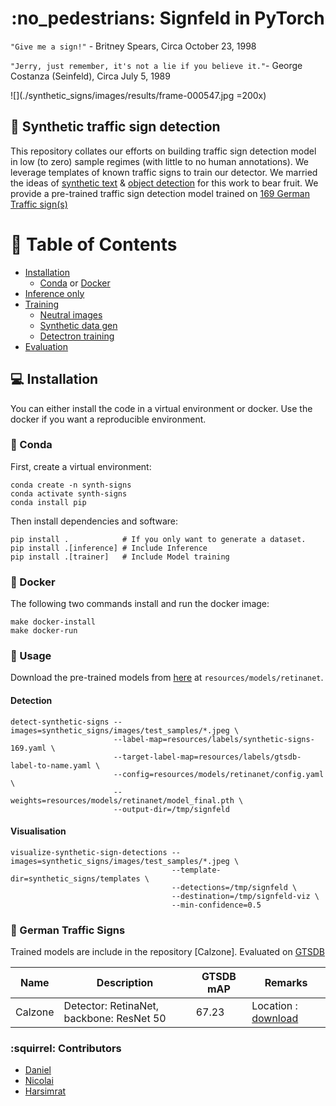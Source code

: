 <h1 align='center'>:no_pedestrians: Signfeld in PyTorch</h1>

`"Give me a sign!"` - Britney Spears, Circa October 23, 1998

`"Jerry, just remember, it's not a lie if you believe it."`- George Costanza (Seinfeld), Circa July 5, 1989

![](./synthetic_signs/images/results/frame-000547.jpg =200x)

## :no_bicycles: Synthetic traffic sign detection

This repository collates our efforts on building traffic sign detection model in low (to zero) sample regimes (with little to no human annotations). We leverage templates of known traffic signs to train our detector. We married the ideas of [synthetic text](https://github.com/ankush-me/SynthText) & [object detection](https://github.com/LCAD-UFES/publications-tabelini-ijcnn-2019) for this work to bear fruit. We provide a pre-trained traffic sign detection model trained on [169 German Traffic sign(s)](https://github.com/moabitcoin/Signfeld/blob/master/synthetic_signs/templates/signs.md)

# :feet: Table of Contents
* [Installation](#computer-installation)
  - [Conda](#snake-conda) or [Docker](#whale-docker)
* [Inference only](#tada-usage)
* [Training](#train-training)
  - [Neutral images](https://github.com/moabitcoin/Signfeld/blob/master/docs/download.md)
  - [Synthetic data gen](https://github.com/moabitcoin/Signfeld/blob/master/docs/datagen.md)
  - [Detectron training](https://github.com/moabitcoin/Signfeld/blob/master/docs/train.md)
* [Evaluation](https://github.com/moabitcoin/Signfeld/blob/master/docs/evaluate.md)

## :computer: Installation

You can either install the code in a virtual environment or docker. Use the docker if you want a reproducible environment.

### :snake: Conda

First, create a virtual environment:
```
conda create -n synth-signs
conda activate synth-signs
conda install pip
```
Then install dependencies and software:
```
pip install .            # If you only want to generate a dataset.
pip install .[inference] # Include Inference
pip install .[trainer]   # Include Model training
```

### :whale: Docker

The following two commands install and run the docker image:
```
make docker-install
make docker-run
```
### :tada: Usage

Download the pre-trained models from [here]() at `resources/models/retinanet`.

#### Detection
```
detect-synthetic-signs --images=synthetic_signs/images/test_samples/*.jpeg \
                       --label-map=resources/labels/synthetic-signs-169.yaml \
                       --target-label-map=resources/labels/gtsdb-label-to-name.yaml \
                       --config=resources/models/retinanet/config.yaml \
                       --weights=resources/models/retinanet/model_final.pth \
                       --output-dir=/tmp/signfeld
```
#### Visualisation
```
visualize-synthetic-sign-detections --images=synthetic_signs/images/test_samples/*.jpeg \
                                    --template-dir=synthetic_signs/templates \
                                    --detections=/tmp/signfeld \
                                    --destination=/tmp/signfeld-viz \
                                    --min-confidence=0.5
```

### :rabbit2: German Traffic Signs
Trained models are include in the repository [Calzone]. Evaluated on [GTSDB](http://benchmark.ini.rub.de/?section=gtsdb&subsection=news)

| Name    | Description                                | GTSDB mAP | Remarks                                 |
| ---     | ---                                        | ---       | ---                                     |
| Calzone | Detector: RetinaNet, backbone: ResNet 50   | 67.23     | Location : [download]()                 |

### :squirrel: Contributors
- [Daniel](https://github.com/daniel-j-h)
- [Nicolai](https://www.github.com/nwojke)
- [Harsimrat](https://github.com/sandhawalia)
